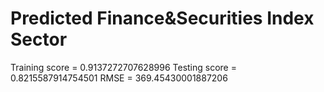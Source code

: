 # Predicted Finance&Securities Index Sector
Training score = 0.9137272707628996
Testing score = 0.8215587914754501
RMSE = 369.45430001887206
